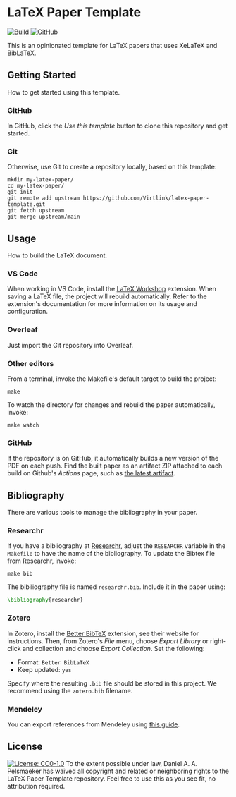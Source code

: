 # LaTeX Paper Template
[![Build](https://github.com/Virtlink/latex-paper-template/actions/workflows/docs.yml/badge.svg)](https://github.com/Virtlink/latex-paper-template/actions)
[![GitHub](https://img.shields.io/github/license/Virtlink/latex-paper-template)](https://github.com/Virtlink/latex-paper-template/blob/main/LICENSE)

This is an opinionated template for LaTeX papers that uses XeLaTeX and BibLaTeX.


## Getting Started
How to get started using this template.

### GitHub
In GitHub, click the _Use this template_ button to clone this repository and get started.

### Git
Otherwise, use Git to create a repository locally, based on this template:

```shell
mkdir my-latex-paper/
cd my-latex-paper/
git init
git remote add upstream https://github.com/Virtlink/latex-paper-template.git
git fetch upstream
git merge upstream/main
```


## Usage
How to build the LaTeX document.

### VS Code
When working in VS Code, install the [LaTeX Workshop](https://github.com/James-Yu/LaTeX-Workshop/) extension. When saving a LaTeX file, the project will rebuild automatically. Refer to the extension's documentation for more information on its usage and configuration.

### Overleaf
Just import the Git repository into Overleaf.

### Other editors
From a terminal, invoke the Makefile's default target to build the project:

```shell
make
```

To watch the directory for changes and rebuild the paper automatically, invoke:

```shell
make watch
```

### GitHub
If the repository is on GitHub, it automatically builds a new version of the PDF on each push.
Find the built paper as an artifact ZIP attached to each build on Github's _Actions_ page, such as [the latest artifact](https://nightly.link/Virtlink/latex-paper-template/workflows/build/main/paper.zip).

## Bibliography
There are various tools to manage the bibliography in your paper.

### Researchr
If you have a bibliography at [Researchr](https://researchr.org/), adjust the `RESEARCHR` variable in the `Makefile` to have the name of the bibliography. To update the Bibtex file from Researchr, invoke:

```shell
make bib
```

The bibiliography file is named `researchr.bib`. Include it in the paper using:

```latex
\bibliography{researchr}
```

### Zotero
In Zotero, install the [Better BibTeX](https://retorque.re/zotero-better-bibtex/) extension, see their website for instructions. Then, from Zotero's _File_ menu, choose _Export Library_ or right-click and collection and choose _Export Collection_. Set the following:

- Format: `Better BibLaTeX`
- Keep updated: `yes`

Specify where the resulting `.bib` file should be stored in this project. We recommend using the `zotero.bib` filename.


### Mendeley
You can export references from Mendeley using [this guide](https://www.mendeley.com/guides/mendeley-reference-manager/08.-exporting-references).


## License
[![License: CC0-1.0](https://licensebuttons.net/p/zero/1.0/88x31.png)](http://creativecommons.org/publicdomain/zero/1.0/)
To the extent possible under law, Daniel A. A. Pelsmaeker has waived all copyright and related or neighboring rights to the LaTeX Paper Template repository. Feel free to use this as you see fit, no attribution required.
